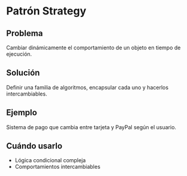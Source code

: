 # Patrón Strategy

## Problema
Cambiar dinámicamente el comportamiento de un objeto en tiempo de ejecución.

## Solución
Definir una familia de algoritmos, encapsular cada uno y hacerlos intercambiables.

## Ejemplo
Sistema de pago que cambia entre tarjeta y PayPal según el usuario.

## Cuándo usarlo
- Lógica condicional compleja
- Comportamientos intercambiables
